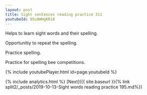```yaml
---
layout: post
title: Sight sentences reading practice 311
youtubeId: 05u0WHgKR18
---
```

 
 
Helps to learn sight words and their spelling.

Opportunitiy to repeat the spelling. 

Practice spelling. 
 
Practice for spelling bee competitions. 
 
{% include youtubePlayer.html id=page.youtubeId %}
 
 
{% include analytics.html %} 
[Next]({{ site.baseurl }}{% link  split2/_posts/2019-10-13-Sight words reading practice 195.md%})
 
